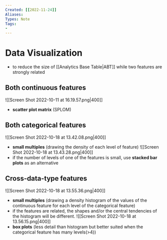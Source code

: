 ```yaml
---
Created: [[2022-11-24]]
Aliases: 
Types: Note
Tags: 
- 
---
```

# Data Visualization
- to reduce the size of [[Analytics Base Table|ABT]] while two features are strongly related
## Both continuous features
![[Screen Shot 2022-10-11 at 16.19.57.png|400]]
- **scatter plot matrix** (SPLOM)
## Both categorical features
![[Screen Shot 2022-10-18 at 13.42.08.png|400]]
- **small multiples** (drawing the density of each level of feature)
![[Screen Shot 2022-10-18 at 13.43.28.png|400]]
- if the number of levels of one of the features is small, use **stacked bar plots** as an alternative
## Cross-data-type features
![[Screen Shot 2022-10-18 at 13.55.36.png|400]]
- **small multiples** (drawing a density histogram of the values of the continuous feature for each level of the categorical feature)
- if the features are related, the shapes and/or the central tendencies of the histogram will be different.
![[Screen Shot 2022-10-18 at 13.56.15.png|400]]
- **box plots** (less detail than histogram but better suited when the categorical feature has many levels(>4))
